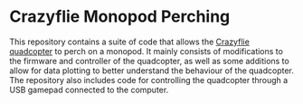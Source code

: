 # Crazyflie Monopod Perching
This repository contains a suite of code that allows the [Crazyflie quadcopter](https://www.bitcraze.io/products/crazyflie-2-1/) to perch on a monopod. It mainly consists of modifications to the firmware and controller of the quadcopter, as well as some additions to allow for data plotting to better understand the behaviour of the quadcopter.
The repository also includes code for controlling the quadcopter through a USB gamepad connected to the computer.
